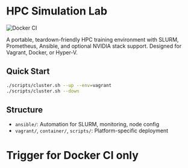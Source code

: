 # HPC Simulation Lab

![Docker CI](https://github.com/walkerjian/hpc-sim-lab/actions/workflows/docker-check.yml/badge.svg)


A portable, teardown-friendly HPC training environment with SLURM, Prometheus, Ansible, and optional NVIDIA stack support. Designed for Vagrant, Docker, or Hyper-V.

## Quick Start
```bash
./scripts/cluster.sh --up --env=vagrant
./scripts/cluster.sh --down
```

## Structure
- `ansible/`: Automation for SLURM, monitoring, node config
- `vagrant/`, `container/`, `scripts/`: Platform-specific deployment


# Trigger for Docker CI only
